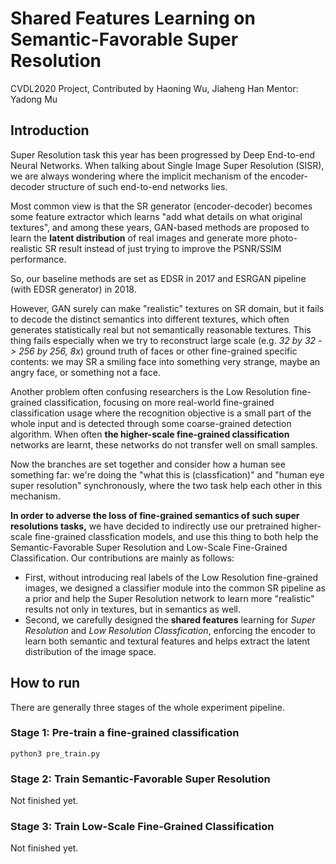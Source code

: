 # Shared Features Learning on Semantic-Favorable Super Resolution
CVDL2020 Project, Contributed by Haoning Wu, Jiaheng Han
Mentor: Yadong Mu

## Introduction
Super Resolution task this year has been progressed by Deep End-to-end Neural Networks. When talking about Single Image Super Resolution (SISR), we are always wondering where the implicit mechanism of the encoder-decoder structure of such end-to-end networks lies. 

Most common view is that the SR generator (encoder-decoder) becomes some feature extractor which learns "add what details on what original textures", and among these years, GAN-based methods are proposed to learn the **latent distribution** of real images and generate more photo-realistic SR result instead of just trying to improve the PSNR/SSIM performance.

So, our baseline methods are set as EDSR in 2017 and ESRGAN pipeline (with EDSR generator) in 2018.

However, GAN surely can make "realistic" textures on SR domain, but it fails to decode the distinct semantics into different textures, which often generates statistically real but not semantically reasonable textures. This thing fails especially when we try to reconstruct large scale (e.g. *32 by 32 -> 256 by 256, 8x*)  ground truth of faces or other fine-grained specific contents: we may SR a smiling face into something very strange, maybe an angry face, or something not a face.

Another problem often confusing researchers is the Low Resolution fine-grained classification, focusing on more real-world fine-grained classification usage where the recognition objective is a small part of the whole input and is detected through some coarse-grained detection algorithm. When often **the higher-scale fine-grained classification** networks are learnt, these networks do not transfer well on small samples.

Now the branches are set together and consider how a human see something far: we're doing the "what this is (classfication)" and "human eye super resolution" synchronously, where the two task help each other in this mechanism. 

**In order to adverse the loss of fine-grained semantics of such super resolutions tasks,** we have decided to indirectly use our pretrained higher-scale fine-grained classfication models, and use this thing to both help the Semantic-Favorable Super Resolution and Low-Scale Fine-Grained Classification. Our contributions are mainly as follows:

- First, without introducing real labels of the Low Resolution fine-grained images,  we designed a classifier module into the common SR pipeline as a prior and help the Super Resolution network to learn more "realistic" results not only in textures, but in semantics as well.
- Second, we carefully designed the **shared features** learning for *Super Resolution* and *Low Resolution Classfication*, enforcing the encoder to learn both semantic and textural features and helps extract the latent distribution of the image space. 


## How to run
There are generally three stages of the whole experiment pipeline.

### Stage 1: Pre-train a fine-grained classification
```shell
python3 pre_train.py
```

### Stage 2: Train Semantic-Favorable Super Resolution
Not finished yet.

### Stage 3: Train Low-Scale Fine-Grained Classification
Not finished yet.
